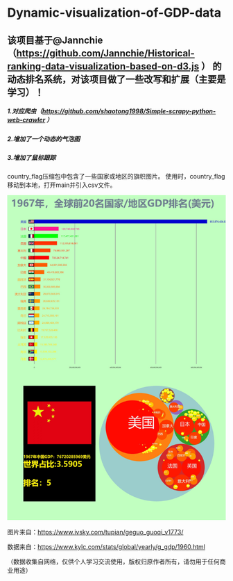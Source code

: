 # Dynamic-visualization-of-GDP-data

## 该项目基于@Jannchie（https://github.com/Jannchie/Historical-ranking-data-visualization-based-on-d3.js ） 的动态排名系统，对该项目做了一些改写和扩展（主要是学习）！

##### 1.对应爬虫（https://github.com/shaotong1998/Simple-scrapy-python-web-crawler ）
##### 2.增加了一个动态的气泡图
##### 3.增加了鼠标跟踪


country_flag压缩包中包含了一些国家或地区的旗帜图片。
使用时，country_flag移动到本地，打开main并引入csv文件。

![效果图](https://github.com/shaotong1998/Dynamic-visualization-of-GDP-data/blob/main/%E6%95%88%E6%9E%9C%E5%9B%BE.jpg)



图片来自：https://www.ivsky.com/tupian/geguo_guoqi_v1773/

数据来自：https://www.kylc.com/stats/global/yearly/g_gdp/1960.html

（数据收集自网络，仅供个人学习交流使用，版权归原作者所有，请勿用于任何商业用途）
